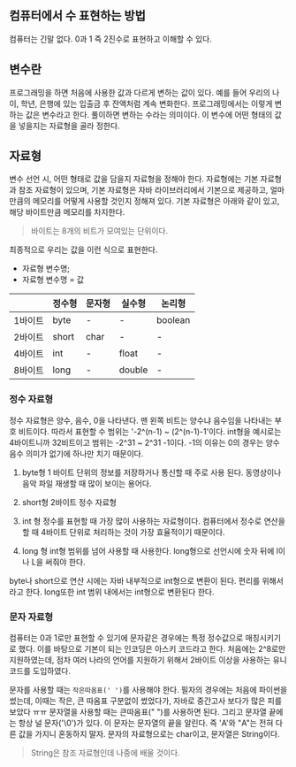 ## 컴퓨터에서 수 표현하는 방법
컴퓨터는 긴말 없다. 0과 1 즉 2진수로 표현하고 이해할 수 있다.

## 변수란
프로그래밍을 하면 처음에 사용한 값과 다르게 변하는 값이 있다. 예를 들어 우리의 나이, 학년, 은행에 있는 입출금 후 잔액처럼 계속 변화한다.
프로그래밍에서는 이렇게 변하는 값은 변수라고 한다. 풀이하면 변하는 수라는 의미이다. 이 변수에 어떤 형태의 값을 넣을지는 자료형을 골라 정한다.

## 자료형
변수 선언 시, 어떤 형태로 값을 담을지 자료형을 정해야 한다.
자료형에는 기본 자료형과 참조 자료형이 있으며, 기본 자료형은 자바 라이브러리에서 기본으로 제공하고, 얼마만큼의 메모리를 어떻게 사용할 것인지 정해져 있다.
기본 자료형은 아래와 같이 있고, 해당 바이트만큼 메모리를 차지한다.
> 바이트는 8개의 비트가 모여있는 단위이다.

최종적으로 우리는 값을 이런 식으로 표현한다.
- 자료형 변수명;
- 자료형 변수명 = 값

||정수형|문자형|실수형|논리형|
|---|---|---|---|---|
|1바이트|byte|-|-|boolean|
|2바이트|short|char|-|-|
|4바이트|int|-|float|-|
|8바이트|long|-|double|-|

### 정수 자료형
정수 자료형은 양수, 음수, 0을 나타낸다. 맨 왼쪽 비트는 양수냐 음수임을 나타내는 부호 비트이다. 따라서 표현할 수 범위는 '-2^(n-1) ~ (2^(n-1)-1'이다.
int형을 예시로는 4바이트니까 32비트이고 범위는 -2^31 ~ 2^31 -1이다. -1의 이유는 0의 경우는 양수 음수 의미가 없기에 하나만 치기 때문이다.

1. byte형
1 바이트 단위의 정보를 저장하거나 통신할 때 주로 사용 된다. 동영상이나 음악 파일 재생할 때 많이 보이는 용어다.

2. short형
2바이트 정수 자료형

3. int 형
정수를 표현할 때 가장 많이 사용하는 자료형이다. 컴퓨터에서 정수로 연산을 할 때 4바이트 단위로 처리하는 것이 가장 효율적이기 때문이다.

4. long 형
int형 범위를 넘어 사용할 때 사용한다. long형으로 선언시에 숫자 뒤에 l이나 L을 써줘야 한다.

byte나 short으로 연산 시에는 자바 내부적으로 int형으로 변환이 된다. 편리를 위해서라고 한다. long또한 int 범위 내에서는 int형으로 변환된다 한다.

### 문자 자료형
컴퓨터는 0과 1로만 표현할 수 있기에 문자같은 경우에는 특정 정수값으로 매칭시키기로 했다. 이를 바탕으로 기본이 되는 인코딩은 아스키 코드라고 한다.
처음에는 2^8로만 지원하였는데, 점차 여러 나라의 언어를 지원하기 위해서 2바이트 이상을 사용하는 유니코드를 도입하였다.

문자를 사용할 때는 `작은따옴표(' ')`를 사용해야 한다. 필자의 경우에는 처음에 파이썬을 썼는데, 이때는 작은, 큰 따옴표 구분없이 썼었다가, 자바로 중간고사 보다가 많은 피를 보았다 ㅠㅠ
문자열을 사용할 때는 큰따옴표(" ")를 사용하면 된다. 그리고 문자열 끝에는 항상 널 문자('\0')가 있다. 이 문자는 문자열의 끝을 알린다. 즉 'A'와 "A"는 전혀 다른 값을 가지니 혼동하지 말자.
문자의 자료형으로는 char이고, 문자열은 String이다.

> String은 참조 자료형인데 나중에 배울 것이다.
